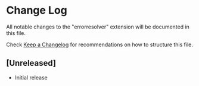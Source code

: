 # Change Log

All notable changes to the "errorresolver" extension will be documented in this file.

Check [Keep a Changelog](http://keepachangelog.com/) for recommendations on how to structure this file.

## [Unreleased]

- Initial release